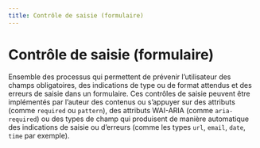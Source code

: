 ```yaml
---
title: Contrôle de saisie (formulaire)
---
```


# Contrôle de saisie (formulaire)


Ensemble des processus qui permettent de prévenir l’utilisateur des champs obligatoires, des indications de type ou de format attendus et des erreurs de saisie dans un formulaire. Ces contrôles de saisie peuvent être implémentés par l’auteur des contenus ou s’appuyer sur des attributs (comme `required` ou `pattern`), des attributs WAI-ARIA (comme `aria-required`) ou des types de champ qui produisent de manière automatique des indications de saisie ou d’erreurs (comme les types `url`, `email`, `date`, `time` par exemple).
